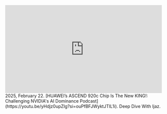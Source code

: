 <iframe 
  style="aspect-ratio:16/9;width:100%;height:auto" 
  src="https://www.youtube.com/embed/yHdjz0upZIg?si=ouPfBFJWyktJTIL1i" 
  title="YouTube video player" 
  frameborder="0" 
  allow="accelerometer; autoplay; clipboard-write; encrypted-media; gyroscope; picture-in-picture; web-share" 
  referrerpolicy="strict-origin-when-cross-origin" 
  allowfullscreen
></iframe>
2025, February 22. [HUAWEI’s ASCEND 920c Chip Is The New KING!: Challenging NVIDIA's AI Dominance Podcast](https://youtu.be/yHdjz0upZIg?si=ouPfBFJWyktJTIL1i). Deep Dive With Ijaz.